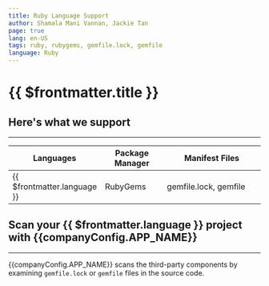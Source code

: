 ```yaml
---
title: Ruby Language Support
author: Shamala Mani Vannan, Jackie Tan
page: true
lang: en-US
tags: ruby, rubygems, gemfile.lock, gemfile
language: Ruby
---
```


<script setup>
import LanguageHeader from './components/LanguageHeader.vue'
import { companyConfig } from '../../../config/companyConfig.js'
</script>

<ClientOnly>

# {{ $frontmatter.title }}

<LanguageHeader :language="$frontmatter.language"/>

## Here's what we support

<hr class="thick" />

<table>
    <thead>
        <th>Languages</th>
        <th>Package Manager</th>
        <th>Manifest Files</th>
    </thead>
    <tbody>
        <tr>
            <td>{{ $frontmatter.language }}</td>
            <td width="33.33%">RubyGems</td>
            <td width="100%">gemfile.lock, gemfile</td>
        </tr>
    </tbody>
</table>

## Scan your {{ $frontmatter.language }} project with {{companyConfig.APP_NAME}}

<hr class="thick" />

{{companyConfig.APP_NAME}} scans the third-party components by examining `gemfile.lock` or `gemfile` files in the source code.

<!--@include: ../../parts/maximize-results.md-->

</ClientOnly>
